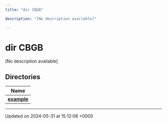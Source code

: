 ```yaml
---
title: "dir CBGB"

description: "[No description available]"

---
```


# dir CBGB

[No description available]

## Directories

| Name           |
| -------------- |
| **[example](/documentation/code/files/dir_933b1a749cf61c835910b3fc81f598b2/#dir-example)**  |






-------------------------------

Updated on 2024-05-31 at 15:12:08 +0000
